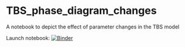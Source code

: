 # TBS_phase_diagram_changes

A notebook to depict the effect of parameter changes in the TBS model

Launch notebook: [![Binder](https://mybinder.org/badge_logo.svg)](https://mybinder.org/v2/gh/Mv77/TBS_phase_diagram_changes/master?filepath=TBS_phase_diagram_changes.ipynb)
